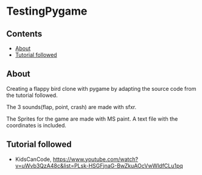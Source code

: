 # TestingPygame

## Contents
- [About](#about)
- [Tutorial followed](#tutorial-followed)

## About
Creating a flappy bird clone with pygame by adapting the source code from the tutorial followed.

The 3 sounds(flap, point, crash) are made with sfxr. 

The Sprites for the game are made with MS paint. A text file with the coordinates is included.

## Tutorial followed
- KidsCanCode, https://www.youtube.com/watch?v=uWvb3QzA48c&list=PLsk-HSGFjnaG-BwZkuAOcVwWldfCLu1pq
